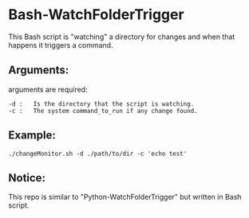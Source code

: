 # Bash-WatchFolderTrigger
This Bash script is "watching" a directory for changes and when that happens it triggers a command.

## Arguments:

arguments are required:
```
-d :   Is the directory that the script is watching.
-c :   The system command_to_run if any change found.
```

## Example:

 ```
 ./changeMonitor.sh -d ./path/to/dir -c 'echo test'
 ```
 
 ## Notice:
 This repo is similar to "Python-WatchFolderTrigger" but written in Bash script.